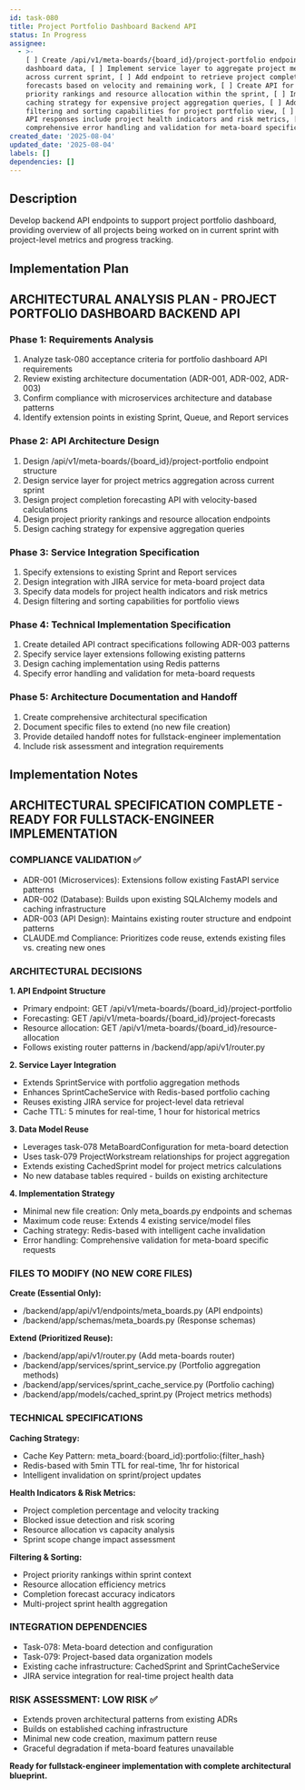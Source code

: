 ```yaml
---
id: task-080
title: Project Portfolio Dashboard Backend API
status: In Progress
assignee:
  - >-
    [ ] Create /api/v1/meta-boards/{board_id}/project-portfolio endpoint for
    dashboard data, [ ] Implement service layer to aggregate project metrics
    across current sprint, [ ] Add endpoint to retrieve project completion
    forecasts based on velocity and remaining work, [ ] Create API for project
    priority rankings and resource allocation within the sprint, [ ] Implement
    caching strategy for expensive project aggregation queries, [ ] Add
    filtering and sorting capabilities for project portfolio view, [ ] Ensure
    API responses include project health indicators and risk metrics, [ ] Add
    comprehensive error handling and validation for meta-board specific requests
created_date: '2025-08-04'
updated_date: '2025-08-04'
labels: []
dependencies: []
---
```


## Description

Develop backend API endpoints to support project portfolio dashboard, providing overview of all projects being worked on in current sprint with project-level metrics and progress tracking.

## Implementation Plan

## ARCHITECTURAL ANALYSIS PLAN - PROJECT PORTFOLIO DASHBOARD BACKEND API

### Phase 1: Requirements Analysis
1. Analyze task-080 acceptance criteria for portfolio dashboard API requirements
2. Review existing architecture documentation (ADR-001, ADR-002, ADR-003)
3. Confirm compliance with microservices architecture and database patterns
4. Identify extension points in existing Sprint, Queue, and Report services

### Phase 2: API Architecture Design
1. Design /api/v1/meta-boards/{board_id}/project-portfolio endpoint structure
2. Design service layer for project metrics aggregation across current sprint
3. Design project completion forecasting API with velocity-based calculations
4. Design project priority rankings and resource allocation endpoints
5. Design caching strategy for expensive aggregation queries

### Phase 3: Service Integration Specification
1. Specify extensions to existing Sprint and Report services
2. Design integration with JIRA service for meta-board project data
3. Specify data models for project health indicators and risk metrics
4. Design filtering and sorting capabilities for portfolio views

### Phase 4: Technical Implementation Specification
1. Create detailed API contract specifications following ADR-003 patterns
2. Specify service layer extensions following existing patterns
3. Design caching implementation using Redis patterns
4. Specify error handling and validation for meta-board requests

### Phase 5: Architecture Documentation and Handoff
1. Create comprehensive architectural specification
2. Document specific files to extend (no new file creation)
3. Provide detailed handoff notes for fullstack-engineer implementation
4. Include risk assessment and integration requirements

## Implementation Notes

## ARCHITECTURAL SPECIFICATION COMPLETE - READY FOR FULLSTACK-ENGINEER IMPLEMENTATION

### COMPLIANCE VALIDATION ✅
- ADR-001 (Microservices): Extensions follow existing FastAPI service patterns
- ADR-002 (Database): Builds upon existing SQLAlchemy models and caching infrastructure  
- ADR-003 (API Design): Maintains existing router structure and endpoint patterns
- CLAUDE.md Compliance: Prioritizes code reuse, extends existing files vs. creating new ones

### ARCHITECTURAL DECISIONS

**1. API Endpoint Structure**
- Primary endpoint: GET /api/v1/meta-boards/{board_id}/project-portfolio
- Forecasting: GET /api/v1/meta-boards/{board_id}/project-forecasts  
- Resource allocation: GET /api/v1/meta-boards/{board_id}/resource-allocation
- Follows existing router patterns in /backend/app/api/v1/router.py

**2. Service Layer Integration**
- Extends SprintService with portfolio aggregation methods
- Enhances SprintCacheService with Redis-based portfolio caching
- Reuses existing JIRA service for project-level data retrieval
- Cache TTL: 5 minutes for real-time, 1 hour for historical metrics

**3. Data Model Reuse**
- Leverages task-078 MetaBoardConfiguration for meta-board detection
- Uses task-079 ProjectWorkstream relationships for project aggregation
- Extends existing CachedSprint model for project metrics calculations
- No new database tables required - builds on existing architecture

**4. Implementation Strategy**
- Minimal new file creation: Only meta_boards.py endpoints and schemas
- Maximum code reuse: Extends 4 existing service/model files
- Caching strategy: Redis-based with intelligent cache invalidation
- Error handling: Comprehensive validation for meta-board specific requests

### FILES TO MODIFY (NO NEW CORE FILES)

**Create (Essential Only):**
- /backend/app/api/v1/endpoints/meta_boards.py (API endpoints)
- /backend/app/schemas/meta_boards.py (Response schemas)

**Extend (Prioritized Reuse):**
- /backend/app/api/v1/router.py (Add meta-boards router)
- /backend/app/services/sprint_service.py (Portfolio aggregation methods)
- /backend/app/services/sprint_cache_service.py (Portfolio caching)
- /backend/app/models/cached_sprint.py (Project metrics methods)

### TECHNICAL SPECIFICATIONS

**Caching Strategy:**
- Cache Key Pattern: meta_board:{board_id}:portfolio:{filter_hash}
- Redis-based with 5min TTL for real-time, 1hr for historical
- Intelligent invalidation on sprint/project updates

**Health Indicators & Risk Metrics:**
- Project completion percentage and velocity tracking
- Blocked issue detection and risk scoring
- Resource allocation vs capacity analysis
- Sprint scope change impact assessment

**Filtering & Sorting:**
- Project priority rankings within sprint context
- Resource allocation efficiency metrics
- Completion forecast accuracy indicators
- Multi-project sprint health aggregation

### INTEGRATION DEPENDENCIES
- Task-078: Meta-board detection and configuration
- Task-079: Project-based data organization models
- Existing cache infrastructure: CachedSprint and SprintCacheService
- JIRA service integration for real-time project health data

### RISK ASSESSMENT: LOW RISK ✅
- Extends proven architectural patterns from existing ADRs
- Builds on established caching infrastructure
- Minimal new code creation, maximum pattern reuse
- Graceful degradation if meta-board features unavailable

**Ready for fullstack-engineer implementation with complete architectural blueprint.**
